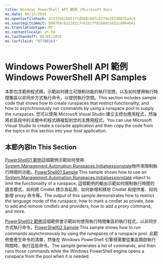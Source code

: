 ```yaml
---
title: Windows PowerShell API 範例 |Microsoft Docs
ms.date: 09/13/2016
ms.openlocfilehash: d7232bb16851f1d568cbdfc4374e287d0875adc8
ms.sourcegitcommit: 0907b8c6322d2c7c61b17f8168d53452c8964b41
ms.translationtype: MT
ms.contentlocale: zh-TW
ms.lasthandoff: 08/05/2020
ms.locfileid: "87780163"
---
```

# <a name="windows-powershell-api-samples"></a><span data-ttu-id="bba27-102">Windows PowerShell API 範例</span><span class="sxs-lookup"><span data-stu-id="bba27-102">Windows PowerShell API Samples</span></span>

<span data-ttu-id="bba27-103">本節包含範例程式碼，示範如何建立可限制功能的執行空間，以及如何使用執行時間集區以非同步方式執行命令，以提供執行空間。</span><span class="sxs-lookup"><span data-stu-id="bba27-103">This section includes sample code that shows how to create runspaces that restrict functionality, and how to asynchronously run commands by using a runspace pool to supply the runspaces.</span></span> <span data-ttu-id="bba27-104">您可以使用 Microsoft Visual Studio 建立主控台應用程式，然後將此區段中的主題中的程式碼複製到您的主應用程式。</span><span class="sxs-lookup"><span data-stu-id="bba27-104">You can use Microsoft Visual Studio to create a console application and then copy the code from the topics in this section into your host application.</span></span>

## <a name="in-this-section"></a><span data-ttu-id="bba27-105">本節內容</span><span class="sxs-lookup"><span data-stu-id="bba27-105">In This Section</span></span>

<span data-ttu-id="bba27-106">[PowerShell01 範例](./windows-powershell01-sample.md)這個範例示範如何使用[System.Management.Automation.Runspaces.Initialsessionstate](/dotnet/api/System.Management.Automation.Runspaces.InitialSessionState)物件來限制執行時間的功能。</span><span class="sxs-lookup"><span data-stu-id="bba27-106">[PowerShell01 Sample](./windows-powershell01-sample.md) This sample shows how to use an [System.Management.Automation.Runspaces.Initialsessionstate](/dotnet/api/System.Management.Automation.Runspaces.InitialSessionState) object to limit the functionality of a runspace.</span></span> <span data-ttu-id="bba27-107">這個範例的輸出示範如何限制執行時間的語言模式、如何將 Cmdlet 標示為私用、如何新增和移除 Cmdlet 和提供者、如何新增 proxy 命令等。</span><span class="sxs-lookup"><span data-stu-id="bba27-107">The output of this sample demonstrates how to restrict the language mode of the runspace, how to mark a cmdlet as private, how to add and remove cmdlets and providers, how to add a proxy command, and more.</span></span>

<span data-ttu-id="bba27-108">[PowerShell02 範例](./windows-powershell02-sample.md)這個範例會示範如何使用執行時間集區的執行程式，以非同步方式執行命令。</span><span class="sxs-lookup"><span data-stu-id="bba27-108">[PowerShell02 Sample](./windows-powershell02-sample.md) This sample shows how to run commands asynchronously by using the runspaces of a runspace pool.</span></span> <span data-ttu-id="bba27-109">此範例會產生命令的清單，然後在 Windows PowerShell 引擎視需要從集區開啟執行時間時，執行這些命令。</span><span class="sxs-lookup"><span data-stu-id="bba27-109">The sample generates a list of commands, and then runs those commands while the Windows PowerShell engine opens a runspace from the pool when it is needed.</span></span>
